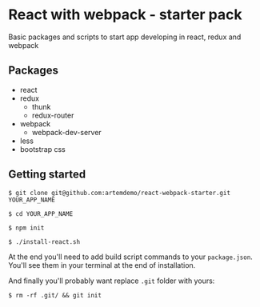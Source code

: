 # React with webpack - starter pack

Basic packages and scripts to start app developing in react, redux and webpack

## Packages
* react
* redux
    - thunk
    - redux-router
* webpack
    - webpack-dev-server
* less
* bootstrap css

## Getting started

```
$ git clone git@github.com:artemdemo/react-webpack-starter.git YOUR_APP_NAME
```

```
$ cd YOUR_APP_NAME
```

```
$ npm init
```

```
$ ./install-react.sh
```

At the end you'll need to add build script commands to your `package.json`. You'll see them in your terminal at the end of installation.

And finally you'll probably want replace `.git` folder with yours:

```
$ rm -rf .git/ && git init
```
